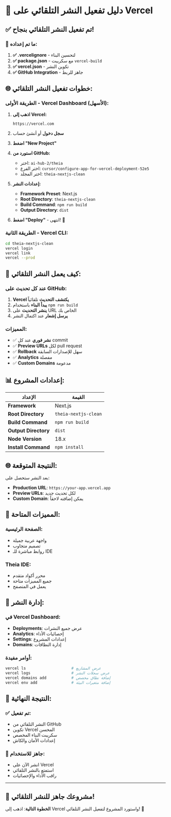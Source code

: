 # 🚀 دليل تفعيل النشر التلقائي على Vercel

## ✅ **تم تفعيل النشر التلقائي بنجاح!**

### 🔧 **ما تم إعداده:**

1. **✅ .vercelignore** - لتحسين البناء
2. **✅ package.json** - مع سكريبت `vercel-build`
3. **✅ vercel.json** - تكوين النشر
4. **✅ GitHub Integration** - جاهز للربط

## 🌐 **خطوات تفعيل النشر التلقائي:**

### **الطريقة الأولى - Vercel Dashboard (الأسهل):**

1. **اذهب إلى Vercel:**
   ```
   https://vercel.com
   ```

2. **سجل دخول** أو أنشئ حساب

3. **اضغط "New Project"**

4. **استورد من GitHub:**
   - اختر: `ai-hub-2/theia`
   - اختر الفرع: `cursor/configure-app-for-vercel-deployment-52e5`
   - اختر المجلد: `theia-nextjs-clean`

5. **إعدادات النشر:**
   - **Framework Preset**: Next.js
   - **Root Directory**: `theia-nextjs-clean`
   - **Build Command**: `npm run build`
   - **Output Directory**: `dist`

6. **اضغط "Deploy"** - انتهى! 🎉

### **الطريقة الثانية - Vercel CLI:**

```bash
cd theia-nextjs-clean
vercel login
vercel link
vercel --prod
```

## 🔄 **كيف يعمل النشر التلقائي:**

### **عند كل تحديث على GitHub:**
1. **Vercel يكتشف التحديث** تلقائياً
2. **يبدأ البناء** باستخدام `npm run build`
3. **ينشر التحديث** على URL الخاص بك
4. **يرسل إشعار** عند اكتمال النشر

### **المميزات:**
- ✅ **نشر فوري** عند كل commit
- ✅ **Preview URLs** لكل pull request
- ✅ **Rollback** سهل للإصدارات السابقة
- ✅ **Analytics** مفصلة
- ✅ **Custom Domains** مدعومة

## 📊 **إعدادات المشروع:**

| الإعداد | القيمة |
|---------|--------|
| **Framework** | Next.js |
| **Root Directory** | `theia-nextjs-clean` |
| **Build Command** | `npm run build` |
| **Output Directory** | `dist` |
| **Node Version** | 18.x |
| **Install Command** | `npm install` |

## 🌐 **النتيجة المتوقعة:**

بعد النشر ستحصل على:
- **Production URL**: `https://your-app.vercel.app`
- **Preview URLs**: لكل تحديث جديد
- **Custom Domain**: يمكن إضافته لاحقاً

## 🎯 **المميزات المتاحة:**

### **الصفحة الرئيسية:**
- واجهة عربية جميلة
- تصميم متجاوب
- روابط مباشرة للـ IDE

### **Theia IDE:**
- محرر أكواد متقدم
- جميع المميزات متاحة
- يعمل في المتصفح

## 🔧 **إدارة النشر:**

### **في Vercel Dashboard:**
- **Deployments**: عرض جميع النشرات
- **Analytics**: إحصائيات الأداء
- **Settings**: إعدادات المشروع
- **Domains**: إدارة النطاقات

### **أوامر مفيدة:**
```bash
vercel ls                    # عرض المشاريع
vercel logs                  # عرض سجلات النشر
vercel domains add           # إضافة نطاق مخصص
vercel env add               # إضافة متغيرات البيئة
```

## 🎊 **النتيجة النهائية:**

### ✅ **تم تفعيل:**
- النشر التلقائي من GitHub
- تكوين Vercel المحسن
- سكريبت البناء المخصص
- إعدادات الأمان والكاش

### 🚀 **جاهز للاستخدام:**
- انشر الآن على Vercel
- استمتع بالنشر التلقائي
- راقب الأداء والإحصائيات

---

## 🎉 **مشروعك جاهز للنشر التلقائي!**

**الخطوة التالية**: اذهب إلى Vercel واستورد المشروع لتفعيل النشر التلقائي! 🚀
